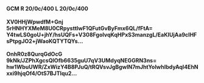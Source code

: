 #### GCM R 20/0c/400 L 20/0c/400
**XV0HHjWpwdfM+Gnj**<br/>**5rHNHYXMeM8U0CRpysttIwF1QFutGvByFmx6QL/fFtA=**<br/>**Y4twLS0goU+jhY/hsUQFs+V308FgoIvqKqHPxS3manzgL/EaKIUjAa9clHFsPtpgJO2+jWaoKQTYTQYs...**<br/><br/>
**OnhR0z8QurqGdOcG**<br/>**9kNk/JZPhXgcsQlOfb6635guU7qV3UMdyqNEGGRN3ns=**<br/>**hw1WbuUWR/ZxWizY4B8PJuQ/tRQVsvJgBgwlN7mJhtYoIwhIbdyAql4EhNxxi9hjqOf4/OtS7BJTIqu2...**